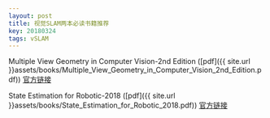 ```yaml
---
layout: post
title: 视觉SLAM两本必读书籍推荐
key: 20180324
tags: vSLAM
---
```


Multiple View Geometry in Computer Vision-2nd Edition  ([pdf]({{ site.url }}assets/books/Multiple_View_Geometry_in_Computer_Vision_2nd_Edition.pdf))  [官方链接](http://www.robots.ox.ac.uk/~vgg/hzbook/)

 

State Estimation for Robotic-2018  ([pdf]({{ site.url }}assets/books/State_Estimation_for_Robotic_2018.pdf))  [官方链接](http://asrl.utias.utoronto.ca/~tdb/bib/barfoot_ser17.pdf)
